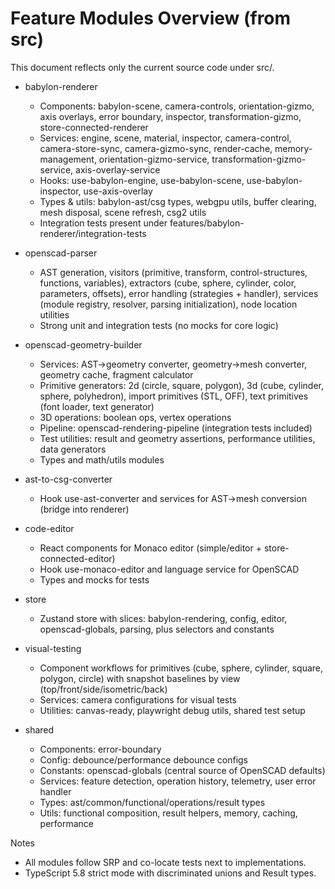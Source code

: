 # Feature Modules Overview (from src)

This document reflects only the current source code under src/.

- babylon-renderer
  - Components: babylon-scene, camera-controls, orientation-gizmo, axis overlays, error boundary, inspector, transformation-gizmo, store-connected-renderer
  - Services: engine, scene, material, inspector, camera-control, camera-store-sync, camera-gizmo-sync, render-cache, memory-management, orientation-gizmo-service, transformation-gizmo-service, axis-overlay-service
  - Hooks: use-babylon-engine, use-babylon-scene, use-babylon-inspector, use-axis-overlay
  - Types & utils: babylon-ast/csg types, webgpu utils, buffer clearing, mesh disposal, scene refresh, csg2 utils
  - Integration tests present under features/babylon-renderer/integration-tests

- openscad-parser
  - AST generation, visitors (primitive, transform, control-structures, functions, variables), extractors (cube, sphere, cylinder, color, parameters, offsets), error handling (strategies + handler), services (module registry, resolver, parsing initialization), node location utilities
  - Strong unit and integration tests (no mocks for core logic)

- openscad-geometry-builder
  - Services: AST→geometry converter, geometry→mesh converter, geometry cache, fragment calculator
  - Primitive generators: 2d (circle, square, polygon), 3d (cube, cylinder, sphere, polyhedron), import primitives (STL, OFF), text primitives (font loader, text generator)
  - 3D operations: boolean ops, vertex operations
  - Pipeline: openscad-rendering-pipeline (integration tests included)
  - Test utilities: result and geometry assertions, performance utilities, data generators
  - Types and math/utils modules

- ast-to-csg-converter
  - Hook use-ast-converter and services for AST→mesh conversion (bridge into renderer)

- code-editor
  - React components for Monaco editor (simple/editor + store-connected-editor)
  - Hook use-monaco-editor and language service for OpenSCAD
  - Types and mocks for tests

- store
  - Zustand store with slices: babylon-rendering, config, editor, openscad-globals, parsing, plus selectors and constants

- visual-testing
  - Component workflows for primitives (cube, sphere, cylinder, square, polygon, circle) with snapshot baselines by view (top/front/side/isometric/back)
  - Services: camera configurations for visual tests
  - Utilities: canvas-ready, playwright debug utils, shared test setup

- shared
  - Components: error-boundary
  - Config: debounce/performance debounce configs
  - Constants: openscad-globals (central source of OpenSCAD defaults)
  - Services: feature detection, operation history, telemetry, user error handler
  - Types: ast/common/functional/operations/result types
  - Utils: functional composition, result helpers, memory, caching, performance

Notes
- All modules follow SRP and co-locate tests next to implementations.
- TypeScript 5.8 strict mode with discriminated unions and Result types.

